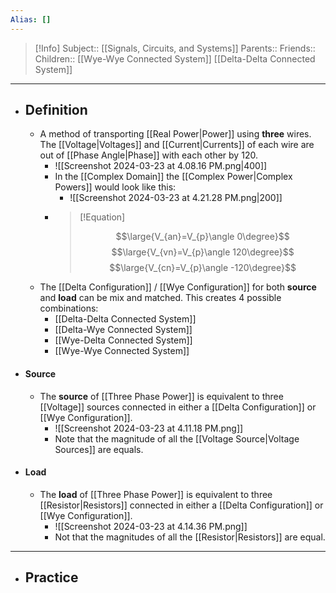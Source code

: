 ```yaml
---
Alias: []
---
```

> [!Info]
> Subject:: [[Signals, Circuits, and Systems]]
> Parents:: 
> Friends:: 
> Children:: [[Wye-Wye Connected System]] [[Delta-Delta Connected System]]
---
- ## Definition
	- A method of transporting [[Real Power|Power]] using **three** wires. The [[Voltage|Voltages]] and [[Current|Currents]] of each wire are out of [[Phase Angle|Phase]] with each other by $120$.
		- ![[Screenshot 2024-03-23 at 4.08.16 PM.png|400]]
		- In the [[Complex Domain]] the [[Complex Power|Complex Powers]] would look like this:
			- ![[Screenshot 2024-03-23 at 4.21.28 PM.png|200]]
		- > [!Equation]
		  > 
		  > $$\large{V_{an}=V_{p}\angle 0\degree}$$
		  > $$\large{V_{vn}=V_{p}\angle 120\degree}$$
		  > $$\large{V_{cn}=V_{p}\angle -120\degree}$$
	- The [[Delta Configuration]] / [[Wye Configuration]] for both **source** and **load** can be mix and matched. This creates $4$ possible combinations:
		- [[Delta-Delta Connected System]]
		- [[Delta-Wye Connected System]]
		- [[Wye-Delta Connected System]]
		- [[Wye-Wye Connected System]]
- #### Source
	- The **source** of [[Three Phase Power]] is equivalent to three [[Voltage]] sources connected in either a [[Delta Configuration]] or [[Wye Configuration]].
		-  ![[Screenshot 2024-03-23 at 4.11.18 PM.png]]
		- Note that the magnitude of all the [[Voltage Source|Voltage Sources]] are equals.
- #### Load
	- The **load** of [[Three Phase Power]] is equivalent to three [[Resistor|Resistors]] connected in either a [[Delta Configuration]] or [[Wye Configuration]].
		- ![[Screenshot 2024-03-23 at 4.14.36 PM.png]]
		- Not that the magnitudes of all the [[Resistor|Resistors]] are equal.
---
- ## Practice